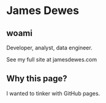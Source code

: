 # James Dewes

## woami

Developer, analyst, data engineer.

See my full site at jamesdewes.com

## Why this page?

I wanted to tinker with GitHub pages.